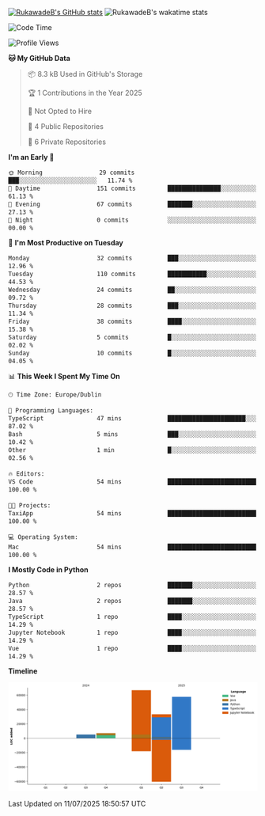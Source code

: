 
[![RukawadeB's GitHub stats](https://github-readme-stats.vercel.app/api?username=RukawadeB&hide=prs&show_icons=true&theme=omni)](https://github.com/anuraghazra/github-readme-stats)
![RukawadeB's wakatime stats](https://github-readme-stats.vercel.app/api/wakatime?username=RukawadeB)

<!--START_SECTION:waka-->
![Code Time](http://img.shields.io/badge/Code%20Time-529%20hrs%2029%20mins-blue)

![Profile Views](http://img.shields.io/badge/Profile%20Views-1-blue)

**🐱 My GitHub Data** 

> 📦 8.3 kB Used in GitHub's Storage 
 > 
> 🏆 1 Contributions in the Year 2025
 > 
> 🚫 Not Opted to Hire
 > 
> 📜 4 Public Repositories 
 > 
> 🔑 6 Private Repositories 
 > 
**I'm an Early 🐤** 

```text
🌞 Morning                29 commits          ███░░░░░░░░░░░░░░░░░░░░░░   11.74 % 
🌆 Daytime                151 commits         ███████████████░░░░░░░░░░   61.13 % 
🌃 Evening                67 commits          ███████░░░░░░░░░░░░░░░░░░   27.13 % 
🌙 Night                  0 commits           ░░░░░░░░░░░░░░░░░░░░░░░░░   00.00 % 
```
📅 **I'm Most Productive on Tuesday** 

```text
Monday                   32 commits          ███░░░░░░░░░░░░░░░░░░░░░░   12.96 % 
Tuesday                  110 commits         ███████████░░░░░░░░░░░░░░   44.53 % 
Wednesday                24 commits          ██░░░░░░░░░░░░░░░░░░░░░░░   09.72 % 
Thursday                 28 commits          ███░░░░░░░░░░░░░░░░░░░░░░   11.34 % 
Friday                   38 commits          ████░░░░░░░░░░░░░░░░░░░░░   15.38 % 
Saturday                 5 commits           █░░░░░░░░░░░░░░░░░░░░░░░░   02.02 % 
Sunday                   10 commits          █░░░░░░░░░░░░░░░░░░░░░░░░   04.05 % 
```


📊 **This Week I Spent My Time On** 

```text
🕑︎ Time Zone: Europe/Dublin

💬 Programming Languages: 
TypeScript               47 mins             ██████████████████████░░░   87.02 % 
Bash                     5 mins              ███░░░░░░░░░░░░░░░░░░░░░░   10.42 % 
Other                    1 min               █░░░░░░░░░░░░░░░░░░░░░░░░   02.56 % 

🔥 Editors: 
VS Code                  54 mins             █████████████████████████   100.00 % 

🐱‍💻 Projects: 
TaxiApp                  54 mins             █████████████████████████   100.00 % 

💻 Operating System: 
Mac                      54 mins             █████████████████████████   100.00 % 
```

**I Mostly Code in Python** 

```text
Python                   2 repos             ███████░░░░░░░░░░░░░░░░░░   28.57 % 
Java                     2 repos             ███████░░░░░░░░░░░░░░░░░░   28.57 % 
TypeScript               1 repo              ████░░░░░░░░░░░░░░░░░░░░░   14.29 % 
Jupyter Notebook         1 repo              ████░░░░░░░░░░░░░░░░░░░░░   14.29 % 
Vue                      1 repo              ████░░░░░░░░░░░░░░░░░░░░░   14.29 % 
```



**Timeline**

![Lines of Code chart](https://raw.githubusercontent.com/RukawadeB/RukawadeB/main/assets/bar_graph.png)


 Last Updated on 11/07/2025 18:50:57 UTC
<!--END_SECTION:waka-->



